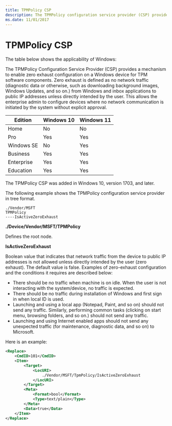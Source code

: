 ```yaml
---
title: TPMPolicy CSP
description: The TPMPolicy configuration service provider (CSP) provides a mechanism to enable zero-exhaust configuration on a Windows device for TPM software components.
ms.date: 11/01/2017
---
```


# TPMPolicy CSP

The table below shows the applicability of Windows:

The TPMPolicy Configuration Service Provider (CSP) provides a mechanism to enable zero exhaust configuration on a Windows device for TPM software components. Zero exhaust is defined as no network traffic (diagnostic data or otherwise, such as downloading background images, Windows Updates, and so on.) from Windows and inbox applications to public IP addresses unless directly intended by the user. This allows the enterprise admin to configure devices where no network communication is initiated by the system without explicit approval.

|Edition|Windows 10|Windows 11|
|--- |--- |--- |
|Home|No|No|
|Pro|Yes|Yes|
|Windows SE|No|Yes|
|Business|Yes|Yes|
|Enterprise|Yes|Yes|
|Education|Yes|Yes|

The TPMPolicy CSP was added in Windows 10, version 1703, and later.

The following example shows the TPMPolicy configuration service provider in tree format.
```
./Vendor/MSFT
TPMPolicy
----IsActiveZeroExhaust
```
<a href="" id="--device-vendor-msft-tpmpolicy"></a>**./Device/Vendor/MSFT/TPMPolicy**
<p>Defines the root node.</p>

<a href="" id="isactivezeroexhaust"></a>**IsActiveZeroExhaust**
<p>Boolean value that indicates that network traffic from the device to public IP addresses is not allowed unless directly intended by the user (zero exhaust). The default value is false. Examples of zero-exhaust configuration and the conditions it requires are described below:</p>

<ul>
<li>There should be no traffic when machine is on idle. When the user is not interacting with the system/device, no traffic is expected. </li>
<li>There should be no traffic during installation of Windows and first sign in when local ID is used.</li>
<li>Launching and using a local app (Notepad, Paint, and so on) should not send any traffic. Similarly, performing common tasks (clicking on start menu, browsing folders, and so on.) should not send any traffic.</li>
<li>Launching and using Internet enabled apps should not send any unexpected traffic (for maintenance, diagnostic data, and so on) to Microsoft.</li>
</ul>

Here is an example:

```xml
<Replace>
    <CmdID>101</CmdID>
    <Item>
        <Target>
            <LocURI>
                ./Vendor/MSFT/TpmPolicy/IsActiveZeroExhaust
            </LocURI>
        </Target>
        <Meta>
            <Format>bool</Format>
            <Type>text/plain</Type>
        </Meta>
        <Data>true</Data>
    </Item>
</Replace>
```
